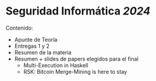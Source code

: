 # Seguridad Informática _2024_
Contenido:
- Apunte de Teoría
- Entregas 1 y 2
- Resumen de la materia
- Resumen + slides de papers elegidos para el final
	- Multi-Execution in Haskell
	- RSK: Bitcoin Merge-Mining is here to stay
